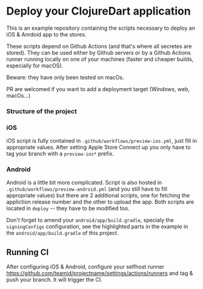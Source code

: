 # Deploy your ClojureDart application

This is an example repository containing the scripts necessary to deploy an iOS & Anrdoid app to the stores.

These scripts depend on Github Actions (and that's where all secretes are stored). They can be used either by Github servers or by a Github Actions runner running locally on one of your machines (faster and cheaper builds, especially for macOS). 

Beware: they have only been tested on macOs.

PR are welcomed if you want to add a deployment target (Windows, web, macOs...)

### Structure of the project

### iOS

iOS script is fully contained in `.github/workflows/preview-ios.yml`, just fill in appropriate values.
After setting Apple Store Connect up you only have to tag your branch with a `preview-ios*` prefix.

### Android

Android is a little bit more complicated. Script is also hosted in `.github/workflows/preview-android.yml` (and you still have to fill appropriate values) but there are 2 additional scripts, one for fetching the appliction release number and the other to upload the app. Both scripts are located in `deploy` -- they have to be modified too.

Don't forget to amend your `android/app/build.gradle`, specialy the `signingConfigs` configuration, see the highlighted parts in the example in the `android/app/build.gradle` of this project.

## Running CI

After configuring iOS & Android, configure your selfhost runner https://github.com/teamid/projectname/settings/actions/runners and tag & push your branch. It will trigger the CI.
